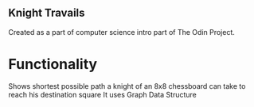 ## Knight Travails
Created as a part of computer science intro part of The Odin Project.

# Functionality
Shows shortest possible path a knight of an 8x8 chessboard can take to reach his destination square
It uses Graph Data Structure
